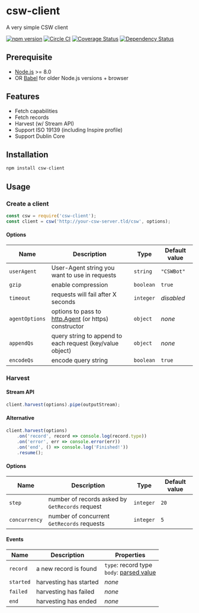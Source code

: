# csw-client
A very simple CSW client

[![npm version](https://img.shields.io/npm/v/csw-client.svg)](https://www.npmjs.com/package/csw-client)
[![Circle CI](https://circleci.com/gh/sgmap-inspire/csw-client/tree/master.svg?style=shield)](https://circleci.com/gh/sgmap-inspire/csw-client/tree/master)
[![Coverage Status](https://coveralls.io/repos/sgmap-inspire/csw-client/badge.svg?branch=master&service=github)](https://coveralls.io/github/sgmap-inspire/csw-client?branch=master)
[![Dependency Status](https://david-dm.org/sgmap-inspire/csw-client.svg)](https://david-dm.org/sgmap-inspire/csw-client)

## Prerequisite

* [Node.js](https://nodejs.org) >= 8.0
* OR [Babel](https://babeljs.io/) for older Node.js versions + browser

## Features

* Fetch capabilities
* Fetch records
* Harvest (w/ Stream API)
* Support ISO 19139 (including Inspire profile)
* Support Dublin Core

## Installation

```js
npm install csw-client
```

## Usage

### Create a client

```js
const csw = require('csw-client');
const client = csw('http://your-csw-server.tld/csw', options);
```

#### Options

| Name | Description | Type | Default value |
| ---- | ----------- | ---- | ------------- |
| `userAgent`    | User-Agent string you want to use in requests   | `string` | `"CSWBot"` |
| `gzip`         | enable compression | `boolean` | `true` |
| `timeout`      | requests will fail after X seconds | `integer` | _disabled_ |
| `agentOptions` | options to pass to [http.Agent](https://nodejs.org/api/http.html#http_new_agent_options) (or https) constructor | `object` | _none_ |
| `appendQs`     | query string to append to each request (key/value object) | `object` | _none_ |
| `encodeQs`     | encode query string | `boolean` | `true` |

### Harvest

#### Stream API

```js
client.harvest(options).pipe(outputStream);
```

#### Alternative

```js
client.harvest(options)
    .on('record', record => console.log(record.type))
    .on('error', err => console.error(err))
    .on('end', () => console.log('Finished!'))
    .resume();
```

#### Options

| Name | Description | Type | Default value |
| ---- | ----------- | ---- | ------------- |
| `step`      | number of records asked by `GetRecords` request | `integer` | `20` |
| `concurrency` | number of concurrent `GetRecords` requests | `integer` | `5` |

#### Events

| Name | Description | Properties |
| ---- | ----------- | ---------- |
| `record` | a new record is found | `type`: record type<br>`body`: [parsed value](https://github.com/sgmap-inspire/parsers) |
| `started` | harvesting has started | _none_ |
| `failed` | harvesting has failed | _none_ |
| `end` | harvesting has ended | _none_ |
